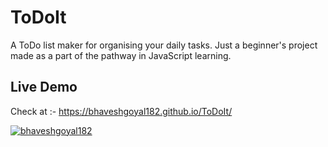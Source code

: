 # ToDoIt
A ToDo list maker for organising your daily tasks.
Just a beginner's project made as a part of the pathway in JavaScript learning.

## Live Demo
Check at :- https://bhaveshgoyal182.github.io/ToDoIt/

<a href="http://github.com/bhaveshgoyal182/">![bhaveshgoyal182](https://camo.githubusercontent.com/7998890254268d8ed476c9f66d3fa59d21dd354d2090036083c82af4cda2a0eb/68747470733a2f2f666f7274686562616467652e636f6d2f696d616765732f6261646765732f6275696c742d776974682d6c6f76652e737667)</a>

